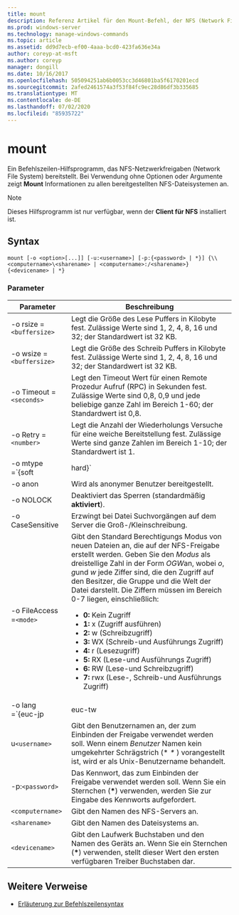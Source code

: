 ```yaml
---
title: mount
description: Referenz Artikel für den Mount-Befehl, der NFS (Network File System)-Netzwerkfreigaben bereitstellt.
ms.prod: windows-server
ms.technology: manage-windows-commands
ms.topic: article
ms.assetid: dd9d7ecb-ef00-4aaa-bcd0-423fa636e34a
author: coreyp-at-msft
ms.author: coreyp
manager: dongill
ms.date: 10/16/2017
ms.openlocfilehash: 505094251ab6b0053cc3d46801ba5f6170201ecd
ms.sourcegitcommit: 2afed2461574a3f53f84fc9ec28d86df3b335685
ms.translationtype: MT
ms.contentlocale: de-DE
ms.lasthandoff: 07/02/2020
ms.locfileid: "85935722"
---
```

# <a name="mount"></a>mount

Ein Befehlszeilen-Hilfsprogramm, das NFS-Netzwerkfreigaben (Network File System) bereitstellt. Bei Verwendung ohne Optionen oder Argumente zeigt **Mount** Informationen zu allen bereitgestellten NFS-Dateisystemen an.

> [!NOTE]
> Dieses Hilfsprogramm ist nur verfügbar, wenn der **Client für NFS** installiert ist.

## <a name="syntax"></a>Syntax

```
mount [-o <option>[...]] [-u:<username>] [-p:{<password> | *}] {\\<computername>\<sharename> | <computername>:/<sharename>} {<devicename> | *}
```

### <a name="parameters"></a>Parameter

| Parameter  | Beschreibung |
| ---------- | ----------- |
| -o rsize =`<buffersize>` | Legt die Größe des Lese Puffers in Kilobyte fest. Zulässige Werte sind 1, 2, 4, 8, 16 und 32; der Standardwert ist 32 KB. |
| -o wsize =`<buffersize>` | Legt die Größe des Schreib Puffers in Kilobyte fest. Zulässige Werte sind 1, 2, 4, 8, 16 und 32; der Standardwert ist 32 KB. |
| -o Timeout =`<seconds>` | Legt den Timeout Wert für einen Remote Prozedur Aufruf (RPC) in Sekunden fest. Zulässige Werte sind 0,8, 0,9 und jede beliebige ganze Zahl im Bereich 1-60; der Standardwert ist 0,8. |
| -o Retry =`<number>` | Legt die Anzahl der Wiederholungs Versuche für eine weiche Bereitstellung fest. Zulässige Werte sind ganze Zahlen im Bereich 1-10; der Standardwert ist 1. |
| -o mtype =`{soft|hard}` | Legt den Einstellungstyp für die NFS-Freigabe fest. Standardmäßig wird von Windows eine weiche einreihe verwendet. Bei Verbindungsproblemen ist das Timeout bei der Soft-Bereitstellung leichter. um die e/a-Unterbrechung bei NFS-Serverneustarts zu reduzieren, empfiehlt es sich jedoch, eine harte Bereitstellung zu verwenden.|
| -o anon | Wird als anonymer Benutzer bereitgestellt. |
| -o NOLOCK | Deaktiviert das Sperren (standardmäßig **aktiviert**). |
| -o CaseSensitive | Erzwingt bei Datei Suchvorgängen auf dem Server die Groß-/Kleinschreibung. |
| -o FileAccess =`<mode>` | Gibt den Standard Berechtigungs Modus von neuen Dateien an, die auf der NFS-Freigabe erstellt werden. Geben Sie den *Modus* als dreistellige Zahl in der Form *OGW*an, wobei *o*, *g*und *w* jede Ziffer sind, die den Zugriff auf den Besitzer, die Gruppe und die Welt der Datei darstellt. Die Ziffern müssen im Bereich 0-7 liegen, einschließlich:<ul><li>**0:** Kein Zugriff</li><li>**1:** x (Zugriff ausführen)</li><li>**2:** w (Schreibzugriff)</li><li>**3:** WX (Schreib-und Ausführungs Zugriff)</li><li>**4:** r (Lesezugriff)</li><li>**5:** RX (Lese-und Ausführungs Zugriff)</li><li>**6:** RW (Lese-und Schreibzugriff)</li><li>**7:** rwx (Lese-, Schreib-und Ausführungs Zugriff)</li></ul> |
| -o lang =`{euc-jp|euc-tw|euc-kr|shift-jis|Big5|Ksc5601|Gb2312-80|Ansi)` | Gibt die sprach Codierung an, die auf einer NFS-Freigabe konfiguriert werden soll. Sie können nur eine Sprache auf der Freigabe verwenden. Dieser Wert kann einen der folgenden Werte enthalten:<ul><li>**EUC-JP:** Japanisch</li><li>**EUC-TW:** Chinesisch</li><li>**EUC-KR:** Koreanisch</li><li>**Shift-JIS:** Japanisch</li><li>**Big5:** Chinesisch</li><li>**Ksc5601:** Koreanisch</li><li>**GB2312-80:** Vereinfachtes Chinesisch</li><li>**ANSI:** ANSI-codiert</li></ul> |
| u`<username>` | Gibt den Benutzernamen an, der zum Einbinden der Freigabe verwendet werden soll. Wenn einem *Benutzer* Namen kein umgekehrter Schrägstrich (* *\** ) vorangestellt ist, wird er als Unix-Benutzername behandelt. |
| -p:`<password>` | Das Kennwort, das zum Einbinden der Freigabe verwendet werden soll. Wenn Sie ein Sternchen (**&#42;**) verwenden, werden Sie zur Eingabe des Kennworts aufgefordert. |
| `<computername>` | Gibt den Namen des NFS-Servers an. |
| `<sharename>` | Gibt den Namen des Dateisystems an. |
| `<devicename>` | Gibt den Laufwerk Buchstaben und den Namen des Geräts an. Wenn Sie ein Sternchen (**&#42;**) verwenden, stellt dieser Wert den ersten verfügbaren Treiber Buchstaben dar. |

## <a name="additional-references"></a>Weitere Verweise

- [Erläuterung zur Befehlszeilensyntax](command-line-syntax-key.md)
